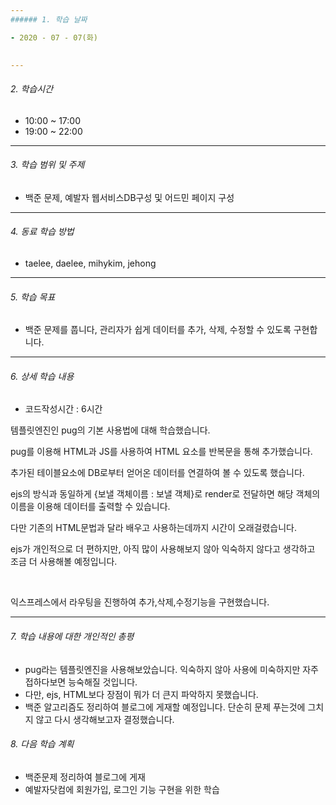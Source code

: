 ```yaml
---
###### 1. 학습 날짜

- 2020 - 07 - 07(화)
 

---
```


###### 2. 학습시간

- 10:00 ~ 17:00
- 19:00 ~ 22:00

---

###### 3. 학습 범위 및 주제

- 백준 문제, 예발자 웹서비스DB구성 및 어드민 페이지 구성

---

###### 4. 동료 학습 방법 

- taelee, daelee, mihykim, jehong

---

###### 5. 학습 목표 

- 백준 문제를 풉니다, 관리자가 쉽게 데이터를 추가, 삭제, 수정할 수 있도록 구현합니다.

---

###### 6. 상세 학습 내용

- 코드작성시간 :  6시간

템플릿엔진인 pug의 기본 사용법에 대해 학습했습니다.

pug를 이용해 HTML과 JS를 사용하여 HTML 요소를 반복문을 통해 추가했습니다.

추가된 테이블요소에 DB로부터 얻어온 데이터를 연결하여 볼 수 있도록 했습니다.

ejs의 방식과 동일하게 {보낼 객체이름 : 보낼 객체}로 render로 전달하면 해당 객체의 이름을 이용해 데이터를 출력할 수 있습니다.

다만 기존의 HTML문법과 달라 배우고 사용하는데까지 시간이 오래걸렸습니다.

ejs가 개인적으로 더 편하지만, 아직 많이 사용해보지 않아 익숙하지 않다고 생각하고 조금 더 사용해볼 예정입니다.



<br>

익스프레스에서 라우팅을 진행하여 추가,삭제,수정기능을 구현했습니다.



---

###### 7. 학습 내용에 대한 개인적인 총평

- pug라는 템플릿엔진을 사용해보았습니다. 익숙하지 않아 사용에 미숙하지만 자주 접하다보면 능숙해질 것입니다.
- 다만, ejs, HTML보다 장점이 뭐가 더 큰지 파악하지 못했습니다.
- 백준 알고리즘도 정리하여 블로그에 게재할 예정입니다. 단순히 문제 푸는것에 그치지 않고 다시 생각해보고자 결정했습니다.

###### 8. 다음 학습 계획

- 백준문제 정리하여 블로그에 게재
- 예발자닷컴에 회원가입, 로그인 기능 구현을 위한 학습

